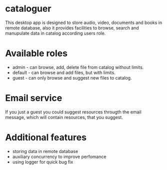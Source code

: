 # cataloguer
This desktop app is designed to store audio, video, documents and books in remote database, also it provides facilities to browse, search and manupulate data in catalog according users role.
# Available roles
- admin - can browse, add, delete file from catalog without limits.
- default - can browse and add files, but with limits.
- guest - can only browse and suggest new files to catalog.

# Email service
If you just a guest you could suggest resources througth the email message, which will contain resources, that you suggest.

# Additional features
- storing data in remote database
- auxiliary concurrency to improve perfomance
- using logger for quick bug fix
